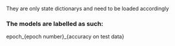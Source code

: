 They are only state dictionarys and need to be loaded accordingly

### The models are labelled as such:

epoch_{epoch number}_{accuracy on test data}


